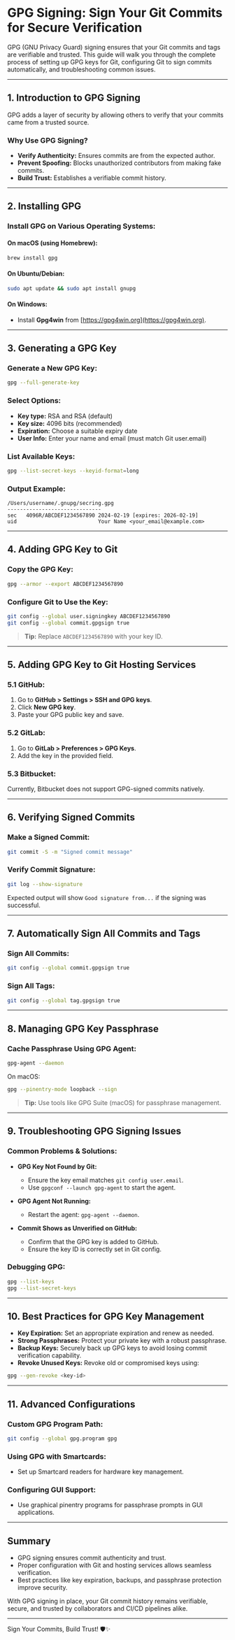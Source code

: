 # GPG Signing: Sign Your Git Commits for Secure Verification

GPG (GNU Privacy Guard) signing ensures that your Git commits and tags are verifiable and trusted. This guide will walk you through the complete process of setting up GPG keys for Git, configuring Git to sign commits automatically, and troubleshooting common issues.

---

## 1. Introduction to GPG Signing

GPG adds a layer of security by allowing others to verify that your commits came from a trusted source.

### Why Use GPG Signing?
- **Verify Authenticity:** Ensures commits are from the expected author.
- **Prevent Spoofing:** Blocks unauthorized contributors from making fake commits.
- **Build Trust:** Establishes a verifiable commit history.

---

## 2. Installing GPG

### Install GPG on Various Operating Systems:

#### On macOS (using Homebrew):
```bash
brew install gpg
```

#### On Ubuntu/Debian:
```bash
sudo apt update && sudo apt install gnupg
```

#### On Windows:
- Install **Gpg4win** from [https://gpg4win.org](https://gpg4win.org).

---

## 3. Generating a GPG Key

### Generate a New GPG Key:
```bash
gpg --full-generate-key
```

### Select Options:
- **Key type:** RSA and RSA (default)
- **Key size:** 4096 bits (recommended)
- **Expiration:** Choose a suitable expiry date
- **User Info:** Enter your name and email (must match Git user.email)

### List Available Keys:
```bash
gpg --list-secret-keys --keyid-format=long
```

### Output Example:
```
/Users/username/.gnupg/secring.gpg
------------------------------
sec   4096R/ABCDEF1234567890 2024-02-19 [expires: 2026-02-19]
uid                          Your Name <your_email@example.com>
```

---

## 4. Adding GPG Key to Git

### Copy the GPG Key:
```bash
gpg --armor --export ABCDEF1234567890
```

### Configure Git to Use the Key:
```bash
git config --global user.signingkey ABCDEF1234567890
git config --global commit.gpgsign true
```

> **Tip:** Replace `ABCDEF1234567890` with your key ID.

---

## 5. Adding GPG Key to Git Hosting Services

### 5.1 GitHub:
1. Go to **GitHub > Settings > SSH and GPG keys**.
2. Click **New GPG key**.
3. Paste your GPG public key and save.

### 5.2 GitLab:
1. Go to **GitLab > Preferences > GPG Keys**.
2. Add the key in the provided field.

### 5.3 Bitbucket:
Currently, Bitbucket does not support GPG-signed commits natively.

---

## 6. Verifying Signed Commits

### Make a Signed Commit:
```bash
git commit -S -m "Signed commit message"
```

### Verify Commit Signature:
```bash
git log --show-signature
```

Expected output will show `Good signature from...` if the signing was successful.

---

## 7. Automatically Sign All Commits and Tags

### Sign All Commits:
```bash
git config --global commit.gpgsign true
```

### Sign All Tags:
```bash
git config --global tag.gpgsign true
```

---

## 8. Managing GPG Key Passphrase

### Cache Passphrase Using GPG Agent:
```bash
gpg-agent --daemon
```

On macOS:
```bash
gpg --pinentry-mode loopback --sign
```

> **Tip:** Use tools like GPG Suite (macOS) for passphrase management.

---

## 9. Troubleshooting GPG Signing Issues

### Common Problems & Solutions:

- **GPG Key Not Found by Git:**
  - Ensure the key email matches `git config user.email`.
  - Use `gpgconf --launch gpg-agent` to start the agent.

- **GPG Agent Not Running:**
  - Restart the agent: `gpg-agent --daemon`.

- **Commit Shows as Unverified on GitHub:**
  - Confirm that the GPG key is added to GitHub.
  - Ensure the key ID is correctly set in Git config.

### Debugging GPG:
```bash
gpg --list-keys
gpg --list-secret-keys
```

---

## 10. Best Practices for GPG Key Management

- **Key Expiration:** Set an appropriate expiration and renew as needed.
- **Strong Passphrases:** Protect your private key with a robust passphrase.
- **Backup Keys:** Securely back up GPG keys to avoid losing commit verification capability.
- **Revoke Unused Keys:** Revoke old or compromised keys using:
```bash
gpg --gen-revoke <key-id>
```

---

## 11. Advanced Configurations

### Custom GPG Program Path:
```bash
git config --global gpg.program gpg
```

### Using GPG with Smartcards:
- Set up Smartcard readers for hardware key management.

### Configuring GUI Support:
- Use graphical pinentry programs for passphrase prompts in GUI applications.

---

## Summary

- GPG signing ensures commit authenticity and trust.
- Proper configuration with Git and hosting services allows seamless verification.
- Best practices like key expiration, backups, and passphrase protection improve security.

With GPG signing in place, your Git commit history remains verifiable, secure, and trusted by collaborators and CI/CD pipelines alike.

---

Sign Your Commits, Build Trust! 🛡️✨
